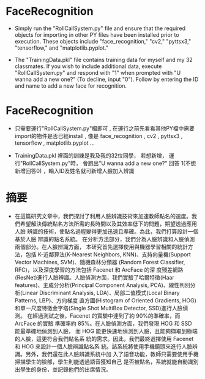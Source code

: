 # FaceRecognition
- Simply run the "RollCallSystem.py" file and ensure that the required objects for importing in other PY files have been installed prior to execution. These objects include "face_recognition," "cv2," "pyttsx3," "tensorflow," and "matplotlib.pyplot."

- The "TrainingData.pkl" file contains training data for myself and my 32 classmates. If you wish to include additional data, execute "RollCallSystem.py" and respond with "1" when prompted with "U wanna add a new one?" (To decline, input "0"). Follow by entering the ID and name to add a new face for recognition.


# FaceRecognition
- 只需要運行"RollCallSystem.py"檔即可 ,
在運行之前先看看其他PY檔中需要import的物件是否已經install ,
像是 face_recognition , cv2 , pyttsx3 , tensorflow , matplotlib.pyplot ... 

- TrainingData.pkl 裡面的訓練是我及我的32位同學， 若想新增， 運行"RollCallSystem.py"時，
  會跑出"U wanna add a new one?" 回答 1(不想新增回答0) ，輸入ID及姓名就可新增人臉加入辨識

# 摘要

- 在這篇研究文章中，我們探討了利用人臉辨識技術來加速教師點名的速度。我
  們希望解決傳統點名方法所需的長時間以及其效率低下的問題，期望透過應用人臉
  辨識的技術，使點名過程變得更加迅速且準確。為此，我們打算設計一個基於人臉
  辨識的點名系統。
  在分析方法部分，我們分為人臉辨識和人臉偵測兩個部分。在人臉辨識方面，
  本研究首先選擇使用與機器學習相關的統計方法，包括 K-近鄰算法(K-Nearest
  Neighbors, KNN)、支持向量機(Support Vector Machines, SVM)、隨機森林分類器
  (Random Forest Classifier, RFC)，以及深度學習的方法包括 Facenet 和 ArcFace 的深
  度殘差網路(ResNet)進行人臉辨識。人臉偵測方面，我們實驗了哈爾特徵(Haar
  features)、主成分分析(Principal Component Analysis, PCA)、線性判別分析(Linear
  Discriminant Analysis, LDA)、局部二值模式(Local Binary Patterns, LBP)、方向梯度
  直方圖(Histogram of Oriented Gradients, HOG)和單一尺度特徵金字塔(Single Shot
  MultiBox Detector, SSD)進行人臉偵測。
  在經過測試之後，Facenet 的實驗中達到了約 90%的準確率，而 ArcFace 的實驗
  準確率約 85%。在人臉偵測方面，我們發現 HOG 和 SSD 能最準確地偵測到人臉，
  而 HOG 能更快速地偵測到人臉，且能夠擷取到極端的人臉，這更符合我們點名系
  統的需求。因此，我們最終選擇使用 Facenet 和 HOG 來設計一個人臉辨識點名系
  統。該系統將使用手機鏡頭來進行人臉辨識。另外，我們還在此人臉辨識系統中加
  入了語音功能，教師只需要使用手機掃描學生的臉部，學生則能透過語音獲知自己
  是否被點名，系統就能自動識別出學生的身份，並記錄他們的出席情況。
